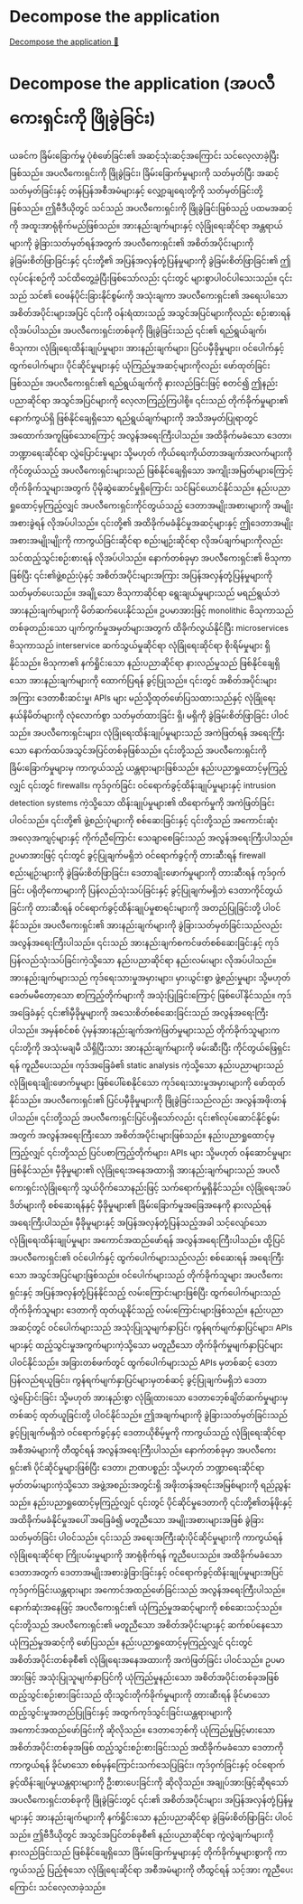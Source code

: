 # Decompose the application

[Decompose the application 🔗](https://www.coursera.org/learn/advanced-cybersecurity-concepts-and-capstone-project/lecture/hzXpQ/decompose-the-application)

# Decompose the application (အပလီကေးရှင်းကို ဖြိုခွဲခြင်း)

ယခင်က ခြိမ်းခြောက်မှု ပုံစံဖော်ခြင်း၏ အဆင့်သုံးဆင့်အကြောင်း သင်လေ့လာခဲ့ပြီးဖြစ်သည်။ အပလီကေးရှင်းကို ဖြိုခွဲခြင်း၊ ခြိမ်းခြောက်မှုများကို သတ်မှတ်ပြီး အဆင့်သတ်မှတ်ခြင်းနှင့် တန်ပြန်အစီအမံများနှင့် လျှော့ချရေးတို့ကို သတ်မှတ်ခြင်းတို့ဖြစ်သည်။ ဤဗီဒီယိုတွင် သင်သည် အပလီကေးရှင်းကို ဖြိုခွဲခြင်းဖြစ်သည့် ပထမအဆင့်ကို အထူးအာရုံစိုက်မည်ဖြစ်သည်။ အားနည်းချက်များနှင့် လုံခြုံရေးဆိုင်ရာ အန္တရာယ်များကို ခွဲခြားသတ်မှတ်ရန်အတွက် အပလီကေးရှင်း၏ အစိတ်အပိုင်းများကို ခွဲခြမ်းစိတ်ဖြာခြင်းနှင့် ၎င်းတို့၏ အပြန်အလှန်တုံ့ပြန်မှုများကို ခွဲခြမ်းစိတ်ဖြာခြင်း၏ ဤလုပ်ငန်းစဉ်ကို သင်ထိတွေ့ခဲ့ပြီးဖြစ်သော်လည်း ၎င်းတွင် များစွာပါဝင်ပါသေးသည်။ ၎င်းသည် သင်၏ ဝေဖန်ပိုင်းခြားနိုင်စွမ်းကို အသုံးချကာ အပလီကေးရှင်း၏ အရေးပါသော အစိတ်အပိုင်းများအပြင် ၎င်းကို ဝန်းရံထားသည့် အသွင်အပြင်များကိုလည်း စဉ်းစားရန် လိုအပ်ပါသည်။ အပလီကေးရှင်းတစ်ခုကို ဖြိုခွဲခြင်းသည် ၎င်း၏ ရည်ရွယ်ချက်၊ ဗိသုကာ၊ လုံခြုံရေးထိန်းချုပ်မှုများ၊ အားနည်းချက်များ၊ ပြင်ပမှီခိုမှုများ၊ ဝင်ပေါက်နှင့် ထွက်ပေါက်များ၊ ပိုင်ဆိုင်မှုများနှင့် ယုံကြည်မှုအဆင့်များကိုလည်း ဖော်ထုတ်ခြင်းဖြစ်သည်။ အပလီကေးရှင်း၏ ရည်ရွယ်ချက်ကို နားလည်ခြင်းဖြင့် စတင်၍ ဤနည်းပညာဆိုင်ရာ အသွင်အပြင်များကို လေ့လာကြည့်ကြပါစို့။ ၎င်းသည် တိုက်ခိုက်မှုများ၏ နောက်ကွယ်ရှိ ဖြစ်နိုင်ချေရှိသော ရည်ရွယ်ချက်များကို အသိအမှတ်ပြုရာတွင် အထောက်အကူဖြစ်သောကြောင့် အလွန်အရေးကြီးပါသည်။ အထိခိုက်မခံသော ဒေတာ၊ ဘဏ္ဍာရေးဆိုင်ရာ လွှဲပြောင်းမှုများ သို့မဟုတ် ကိုယ်ရေးကိုယ်တာအချက်အလက်များကို ကိုင်တွယ်သည့် အပလီကေးရှင်းများသည် ဖြစ်နိုင်ချေရှိသော အကျိုးအမြတ်များကြောင့် တိုက်ခိုက်သူများအတွက် ပိုမိုဆွဲဆောင်မှုရှိကြောင်း သင်မြင်ယောင်နိုင်သည်။ နည်းပညာရှုထောင့်မှကြည့်လျှင် အပလီကေးရှင်းကိုင်တွယ်သည့် ဒေတာအမျိုးအစားများကို အမျိုးအစားခွဲရန် လိုအပ်ပါသည်။ ၎င်းတို့၏ အထိခိုက်မခံနိုင်မှုအဆင့်များနှင့် ဤဒေတာအမျိုးအစားအမျိုးမျိုးကို ကာကွယ်ခြင်းဆိုင်ရာ စည်းမျဉ်းဆိုင်ရာ လိုအပ်ချက်များကိုလည်း သင်ထည့်သွင်းစဉ်းစားရန် လိုအပ်ပါသည်။ နောက်တစ်ခုမှာ အပလီကေးရှင်း၏ ဗိသုကာဖြစ်ပြီး ၎င်း၏ဖွဲ့စည်းပုံနှင့် အစိတ်အပိုင်းများအကြား အပြန်အလှန်တုံ့ပြန်မှုများကို သတ်မှတ်ပေးသည်။ အချို့သော ဗိသုကာဆိုင်ရာ ရွေးချယ်မှုများသည် မရည်ရွယ်ဘဲ အားနည်းချက်များကို မိတ်ဆက်ပေးနိုင်သည်။ ဥပမာအားဖြင့် monolithic ဗိသုကာသည် တစ်ခုတည်းသော ပျက်ကွက်မှုအမှတ်များအတွက် ထိခိုက်လွယ်နိုင်ပြီး microservices ဗိသုကာသည် interservice ဆက်သွယ်မှုဆိုင်ရာ လုံခြုံရေးဆိုင်ရာ စိုးရိမ်မှုများ ရှိနိုင်သည်။ ဗိသုကာ၏ နက်ရှိုင်းသော နည်းပညာဆိုင်ရာ နားလည်မှုသည် ဖြစ်နိုင်ချေရှိသော အားနည်းချက်များကို ထောက်ပြရန် ခွင့်ပြုသည်။ ၎င်းတွင် အစိတ်အပိုင်းများအကြား ဒေတာစီးဆင်းမှု၊ APIs များ မည်သို့ထုတ်ဖော်ပြသထားသည်နှင့် လုံခြုံရေးနယ်နိမိတ်များကို လုံလောက်စွာ သတ်မှတ်ထားခြင်း ရှိ၊ မရှိကို ခွဲခြမ်းစိတ်ဖြာခြင်း ပါဝင်သည်။ အပလီကေးရှင်းများ၊ လုံခြုံရေးထိန်းချုပ်မှုများသည် အကဲဖြတ်ရန် အရေးကြီးသော နောက်ထပ်အသွင်အပြင်တစ်ခုဖြစ်သည်။ ၎င်းတို့သည် အပလီကေးရှင်းကို ခြိမ်းခြောက်မှုများမှ ကာကွယ်သည့် ယန္တရားများဖြစ်သည်။ နည်းပညာရှုထောင့်မှကြည့်လျှင် ၎င်းတွင် firewalls၊ ကုဒ်ဝှက်ခြင်း ဝင်ရောက်ခွင့်ထိန်းချုပ်မှုများနှင့် intrusion detection systems ကဲ့သို့သော ထိန်းချုပ်မှုများ၏ ထိရောက်မှုကို အကဲဖြတ်ခြင်း ပါဝင်သည်။ ၎င်းတို့၏ ဖွဲ့စည်းပုံများကို စစ်ဆေးခြင်းနှင့် ၎င်းတို့သည် အကောင်းဆုံးအလေ့အကျင့်များနှင့် ကိုက်ညီကြောင်း သေချာစေခြင်းသည် အလွန်အရေးကြီးပါသည်။ ဥပမာအားဖြင့် ၎င်းတွင် ခွင့်ပြုချက်မရှိဘဲ ဝင်ရောက်ခွင့်ကို တားဆီးရန် firewall စည်းမျဉ်းများကို ခွဲခြမ်းစိတ်ဖြာခြင်း၊ ဒေတာချိုးဖောက်မှုများကို တားဆီးရန် ကုဒ်ဝှက်ခြင်း ပရိုတိုကောများကို ပြန်လည်သုံးသပ်ခြင်းနှင့် ခွင့်ပြုချက်မရှိဘဲ ဒေတာကိုင်တွယ်ခြင်းကို တားဆီးရန် ဝင်ရောက်ခွင့်ထိန်းချုပ်မှုစာရင်းများကို အတည်ပြုခြင်းတို့ ပါဝင်နိုင်သည်။ အပလီကေးရှင်း၏ အားနည်းချက်များကို ခွဲခြားသတ်မှတ်ခြင်းသည်လည်း အလွန်အရေးကြီးပါသည်။ ၎င်းသည် အားနည်းချက်စကင်ဖတ်စစ်ဆေးခြင်းနှင့် ကုဒ်ပြန်လည်သုံးသပ်ခြင်းကဲ့သို့သော နည်းပညာဆိုင်ရာ နည်းလမ်းများ လိုအပ်ပါသည်။ အားနည်းချက်များသည် ကုဒ်ရေးသားမှုအမှားများ၊ မှားယွင်းစွာ ဖွဲ့စည်းမှုများ သို့မဟုတ် ခေတ်မမီတော့သော စာကြည့်တိုက်များကို အသုံးပြုခြင်းကြောင့် ဖြစ်ပေါ်နိုင်သည်။ ကုဒ်အခြေခံနှင့် ၎င်း၏မှီခိုမှုများကို အသေးစိတ်စစ်ဆေးခြင်းသည် အလွန်အရေးကြီးပါသည်။ အမှန်စင်စစ် ပုံမှန်အားနည်းချက်အကဲဖြတ်မှုများသည် တိုက်ခိုက်သူများက ၎င်းတို့ကို အသုံးမချမီ သိရှိပြီးသား အားနည်းချက်များကို ဖမ်းဆီးပြီး ကိုင်တွယ်ဖြေရှင်းရန် ကူညီပေးသည်။ ကုဒ်အခြေခံ၏ static analysis ကဲ့သို့သော နည်းပညာများသည် လုံခြုံရေးချိုးဖောက်မှုများ ဖြစ်ပေါ်စေနိုင်သော ကုဒ်ရေးသားမှုအမှားများကို ဖော်ထုတ်နိုင်သည်။ အပလီကေးရှင်း၏ ပြင်ပမှီခိုမှုများကို ဖြိုခွဲခြင်းသည်လည်း အလွန်အဖိုးတန်ပါသည်။ ၎င်းတို့သည် အပလီကေးရှင်းပြင်ပရှိသော်လည်း ၎င်း၏လုပ်ဆောင်နိုင်စွမ်းအတွက် အလွန်အရေးကြီးသော အစိတ်အပိုင်းများဖြစ်သည်။ နည်းပညာရှုထောင့်မှကြည့်လျှင် ၎င်းတို့သည် ပြင်ပစာကြည့်တိုက်များ၊ APIs များ သို့မဟုတ် ဝန်ဆောင်မှုများ ဖြစ်နိုင်သည်။ မှီခိုမှုများ၏ လုံခြုံရေးအနေအထားရှိ အားနည်းချက်များသည် အပလီကေးရှင်းလုံခြုံရေးကို သွယ်ဝိုက်သောနည်းဖြင့် သက်ရောက်မှုရှိနိုင်သည်။ လုံခြုံရေးအပ်ဒိတ်များကို စစ်ဆေးရန်နှင့် မှီခိုမှုများ၏ ခြိမ်းခြောက်မှုအခြေအနေကို နားလည်ရန် အရေးကြီးပါသည်။ မှီခိုမှုများနှင့် အပြန်အလှန်တုံ့ပြန်သည့်အခါ သင့်လျော်သော လုံခြုံရေးထိန်းချုပ်မှုများ အကောင်အထည်ဖော်ရန် အလွန်အရေးကြီးပါသည်။ ထို့ပြင် အပလီကေးရှင်း၏ ဝင်ပေါက်နှင့် ထွက်ပေါက်များသည်လည်း စစ်ဆေးရန် အရေးကြီးသော အသွင်အပြင်များဖြစ်သည်။ ဝင်ပေါက်များသည် တိုက်ခိုက်သူများ အပလီကေးရှင်းနှင့် အပြန်အလှန်တုံ့ပြန်နိုင်သည့် လမ်းကြောင်းများဖြစ်ပြီး ထွက်ပေါက်များသည် တိုက်ခိုက်သူများ ဒေတာကို ထုတ်ယူနိုင်သည့် လမ်းကြောင်းများဖြစ်သည်။ နည်းပညာအဆင့်တွင် ဝင်ပေါက်များသည် အသုံးပြုသူမျက်နှာပြင်၊ ကွန်ရက်မျက်နှာပြင်များ၊ APIs များနှင့် ထည့်သွင်းမှုအကွက်များကဲ့သို့သော မတူညီသော တိုက်ခိုက်မှုမျက်နှာပြင်များ ပါဝင်နိုင်သည်။ အခြားတစ်ဖက်တွင် ထွက်ပေါက်များသည် APIs မှတစ်ဆင့် ဒေတာပြန်လည်ရယူခြင်း၊ ကွန်ရက်မျက်နှာပြင်များမှတစ်ဆင့် ခွင့်ပြုချက်မရှိဘဲ ဒေတာလွှဲပြောင်းခြင်း သို့မဟုတ် အားနည်းစွာ လုံခြုံထားသော ဒေတာဘေ့စ်ချိတ်ဆက်မှုများမှတစ်ဆင့် ထုတ်ယူခြင်းတို့ ပါဝင်နိုင်သည်။ ဤအချက်များကို ခွဲခြားသတ်မှတ်ခြင်းသည် ခွင့်ပြုချက်မရှိဘဲ ဝင်ရောက်ခွင့်နှင့် ဒေတာယိုစိမ့်မှုကို ကာကွယ်သည့် လုံခြုံရေးဆိုင်ရာ အစီအမံများကို တီထွင်ရန် အလွန်အရေးကြီးပါသည်။ နောက်တစ်ခုမှာ အပလီကေးရှင်း၏ ပိုင်ဆိုင်မှုများဖြစ်ပြီး ဒေတာ၊ ဉာဏပစ္စည်း သို့မဟုတ် ဘဏ္ဍာရေးဆိုင်ရာ မှတ်တမ်းများကဲ့သို့သော အဖွဲ့အစည်းအတွင်းရှိ အဖိုးတန်အရင်းအမြစ်များကို ရည်ညွှန်းသည်။ နည်းပညာရှုထောင့်မှကြည့်လျှင် ၎င်းတွင် ပိုင်ဆိုင်မှုဒေတာကို ၎င်းတို့၏တန်ဖိုးနှင့် အထိခိုက်မခံနိုင်မှုအပေါ် အခြေခံ၍ မတူညီသော အမျိုးအစားများအဖြစ် ခွဲခြားသတ်မှတ်ခြင်း ပါဝင်သည်။ ၎င်းသည် အရေးအကြီးဆုံးပိုင်ဆိုင်မှုများကို ကာကွယ်ရန် လုံခြုံရေးဆိုင်ရာ ကြိုးပမ်းမှုများကို အာရုံစိုက်ရန် ကူညီပေးသည်။ အထိခိုက်မခံသော ဒေတာအတွက် ဒေတာအမျိုးအစားခွဲခြားခြင်းနှင့် ဝင်ရောက်ခွင့်ထိန်းချုပ်မှုများအပြင် ကုဒ်ဝှက်ခြင်းယန္တရားများ အကောင်အထည်ဖော်ခြင်းသည် အလွန်အရေးကြီးပါသည်။ နောက်ဆုံးအနေဖြင့် အပလီကေးရှင်း၏ ယုံကြည်မှုအဆင့်များကို စစ်ဆေးသင့်သည်။ ၎င်းတို့သည် အပလီကေးရှင်း၏ မတူညီသော အစိတ်အပိုင်းများနှင့် ဆက်စပ်နေသော ယုံကြည်မှုအဆင့်ကို ဖော်ပြသည်။ နည်းပညာရှုထောင့်မှကြည့်လျှင် ၎င်းတွင် အစိတ်အပိုင်းတစ်ခုစီ၏ လုံခြုံရေးအနေအထားကို အကဲဖြတ်ခြင်း ပါဝင်သည်။ ဥပမာအားဖြင့် အသုံးပြုသူမျက်နှာပြင်ကို ယုံကြည်မှုနည်းသော အစိတ်အပိုင်းတစ်ခုအဖြစ် ထည့်သွင်းစဉ်းစားခြင်းသည် ထိုးသွင်းတိုက်ခိုက်မှုများကို တားဆီးရန် ခိုင်မာသော ထည့်သွင်းမှုအတည်ပြုခြင်းနှင့် အထွက်ကုဒ်သွင်းခြင်းယန္တရားများကို အကောင်အထည်ဖော်ခြင်းကို ဆိုလိုသည်။ ဒေတာဘေ့စ်ကို ယုံကြည်မှုမြင့်မားသော အစိတ်အပိုင်းတစ်ခုအဖြစ် ထည့်သွင်းစဉ်းစားခြင်းသည် အထိခိုက်မခံသော ဒေတာကို ကာကွယ်ရန် ခိုင်မာသော စစ်မှန်ကြောင်းသက်သေပြခြင်း၊ ကုဒ်ဝှက်ခြင်းနှင့် ဝင်ရောက်ခွင့်ထိန်းချုပ်မှုယန္တရားများကို ဦးစားပေးခြင်းကို ဆိုလိုသည်။ အချုပ်အားဖြင့်ဆိုရသော် အပလီကေးရှင်းတစ်ခုကို ဖြိုခွဲခြင်းတွင် ၎င်း၏ အစိတ်အပိုင်းများ၊ အပြန်အလှန်တုံ့ပြန်မှုများနှင့် အားနည်းချက်များကို နက်ရှိုင်းသော နည်းပညာဆိုင်ရာ ခွဲခြမ်းစိတ်ဖြာခြင်း ပါဝင်သည်။ ဤဗီဒီယိုတွင် အသွင်အပြင်တစ်ခုစီ၏ နည်းပညာဆိုင်ရာ ကွဲလွဲချက်များကို နားလည်ခြင်းသည် ဖြစ်နိုင်ချေရှိသော ခြိမ်းခြောက်မှုများနှင့် တိုက်ခိုက်မှုများစွာကို ကာကွယ်သည့် ပြည့်စုံသော လုံခြုံရေးဆိုင်ရာ အစီအမံများကို တီထွင်ရန် သင့်အား ကူညီပေးကြောင်း သင်လေ့လာခဲ့သည်။
